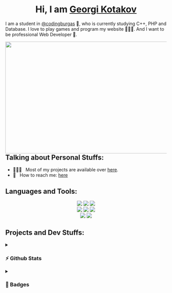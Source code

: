 <h1 align="center">Hi, I am <a href="https://github.com/ggkotakov20">Georgi Kotakov</a></h1>

<p>I am a student in <a href="https://github.com/codingburgas">@codingburgas</a> 🏫, who is currently studying C++, PHP and Database. I love to play games and program my website 👨🏻‍💻. And I want to be professional Web Developer 🥇.</p>

<img align="right" height="350" width="525" alt="" src="https://jwalaayurvedic.com/Image/programming.gif" />

<h2>Talking about Personal Stuffs:</h2>

- 👨🏻‍💻 &nbsp; Most of my projects are available over [here](https://github.com/ggkotakov20?tab=repositories).
- 📧 &nbsp; How to reach me: [here](mailto:ggkotakov20@codingburgas.bg)


<h2>Languages and Tools:</h2>

<p align="center">
    <img src="https://img.shields.io/static/v1?style=for-the-badge&message=Visual+Studio+Code&color=1A1B27&logo=Visual+Studio+Code&logoColor=3FADF2&label=">
    <img src="https://img.shields.io/static/v1?style=for-the-badge&message=C%2B%2B&color=1A1B27&logo=cplusplus&logoColor=00589D&label=">
    <img src="https://img.shields.io/static/v1?style=for-the-badge&message=PHP&color=1A1B27&logo=PHP&label=">
  <br>
    <img src="https://img.shields.io/static/v1?style=for-the-badge&message=JavaScript&color=1A1B27&logo=javascript&logoColor=EAD41C&label=">
    <img src="https://img.shields.io/static/v1?style=for-the-badge&message=HTML5&color=1A1B27&logo=HTML5&logoColor=E44D26&label=">
    <img src="https://img.shields.io/static/v1?style=for-the-badge&message=CSS3&color=1A1B27&logo=CSS3&logoColor=2965F1&label=">
  <br>
    <img src="https://img.shields.io/static/v1?style=for-the-badge&message=MySQL&color=1A1B27&logo=MySQL&label=">
    <img src="https://img.shields.io/static/v1?style=for-the-badge&message=Apache+NetBeans+IDE&color=1A1B27&logo=Apache+NetBeans+IDE&label=">
</p>



<h2>Projects and Dev Stuffs:</h2>
<details>
  <summary><h3>⚡ Github Stats</h3></summary>

  ![Grade](https://github-readme-stats.vercel.app/api?username=ggkotakov20&show_icons=true&theme=tokyonight&count_private=true)<br>
  ![Top Langs](https://github-readme-stats.vercel.app/api/top-langs/?username=ggkotakov20&layout=compact&theme=tokyonight&count_private=true)
</details>
  
<details>
  <summary><h3>🏅 Badges</h3></summary>

[![MTA: Introduction to Programming Using HTML and CSS - Certified 2021](https://images.credly.com/size/110x110/images/241488f4-9110-41aa-804e-51a8f8ba430d/MTA-Introduction_to_Programming_Using_HTML_and_CSS-600x600.png)](http://www.credly.com/badges/50443da3-91dc-4cda-b602-2a9db3d76249 "MTA: Introduction to Programming Using HTML and CSS - Certified 2021")
[![IT Specialist - JavaScript](https://images.credly.com/size/110x110/images/ef99b79e-fd54-4eb5-b2a4-bf17e92a4837/ITS-Badges_JavaScript_1200px.png)](https://www.credly.com/earner/earned/badge/b90ddf18-58e8-408c-a9ed-c9107a226f00 "IT Specialist - JavaScript")
</details>
